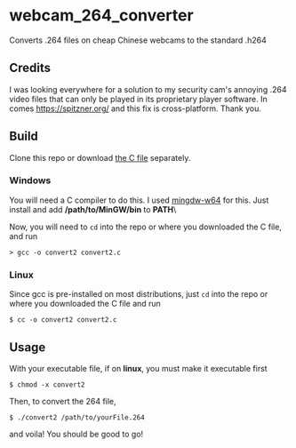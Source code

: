 # webcam_264_converter
 Converts .264 files on cheap Chinese webcams to the standard .h264
 
## Credits
I was looking everywhere for a solution to my security cam's annoying .264 video files that can only be played in its proprietary player software. In comes https://spitzner.org/ and this fix is cross-platform. Thank you.

## Build
Clone this repo or download <a href="https://github.com/royh02/webcam_264_converter/blob/master/convert2.c">the C file</a> separately.
### Windows
You will need a C compiler to do this. I used <a href="https://sourceforge.net/projects/mingw-w64/files/Toolchains%20targetting%20Win32/Personal%20Builds/mingw-builds/installer/mingw-w64-install.exe/download">mingdw-w64</a> for this. Just install and add **/path/to/MinGW/bin** to **PATH**\

Now, you will need to `cd` into the repo or where you downloaded the C file, and run
```
> gcc -o convert2 convert2.c
```
### Linux
Since gcc is pre-installed on most distributions, just `cd` into the repo or where you downloaded the C file and run
```
$ cc -o convert2 convert2.c
```

## Usage
With your executable file, if on **linux**, you must make it executable first
```
$ chmod -x convert2
```
Then, to convert the 264 file,
```
$ ./convert2 /path/to/yourFile.264
```
and voila! You should be good to go!
